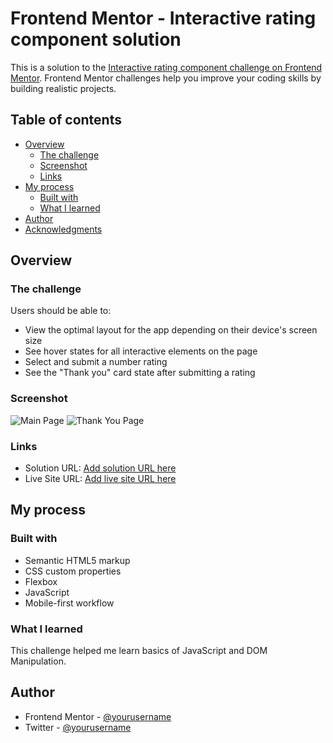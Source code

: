 # Frontend Mentor - Interactive rating component solution

This is a solution to the [Interactive rating component challenge on Frontend Mentor](https://www.frontendmentor.io/challenges/interactive-rating-component-koxpeBUmI). Frontend Mentor challenges help you improve your coding skills by building realistic projects. 

## Table of contents

- [Overview](#overview)
  - [The challenge](#the-challenge)
  - [Screenshot](#screenshot)
  - [Links](#links)
- [My process](#my-process)
  - [Built with](#built-with)
  - [What I learned](#what-i-learned)
- [Author](#author)
- [Acknowledgments](#acknowledgments)


## Overview

### The challenge

Users should be able to:

- View the optimal layout for the app depending on their device's screen size
- See hover states for all interactive elements on the page
- Select and submit a number rating
- See the "Thank you" card state after submitting a rating

### Screenshot

![Main Page](https://user-images.githubusercontent.com/87590123/183301650-83497b8d-bdc0-4ed9-8f11-9c666abfb40e.png)
![Thank You Page](https://user-images.githubusercontent.com/87590123/183301704-cc33b2e1-a30d-49cc-8f68-06db13d7c17d.png)


### Links

- Solution URL: [Add solution URL here](https://github.com/ashwin-acharya01/Interactive-Rating-Component)
- Live Site URL: [Add live site URL here](ratingcomponentfm.netlify.app)

## My process

### Built with

- Semantic HTML5 markup
- CSS custom properties
- Flexbox
- JavaScript
- Mobile-first workflow


### What I learned

This challenge helped me learn basics of JavaScript and DOM Manipulation.


## Author

- Frontend Mentor - [@yourusername](https://www.frontendmentor.io/profile/ashwin-acharya01)
- Twitter - [@yourusername](https://www.twitter.com/AshwinA61109683)


